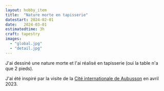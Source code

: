 ```yaml
---
layout: hobby_item
title:  "Nature morte en tapisserie"
datestart: 2024-02-01
date:   2024-03-01
estimatedtime: 3h
craft: tapestry
images:
  - "global.jpg"
  - "detail.jpg"
---
```

J'ai dessiné une nature morte et l'ai réalisé en tapisserie (oui la table n'a que 2 pieds).

J'ai été inspiré par la visite de la [Cité internationale de Aubusson](https://cite-tapisserie.fr/) en avril 2023.